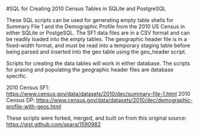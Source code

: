 #SQL for Creating 2010 Census Tables in SQLite and PostgreSQL

These SQL scripts can be used for generating empty table shells for Summary File 1 and the Demographic Profile from the 2010 US Census in either SQLite or PostgeSQL. The SF1 data files are in a CSV format and can be readily loaded into the empty tables. The geographic header file is in a fixed-width format, and must be read into a temporary staging table before being parsed and inserted into the geo table using the geo_header script.

Scripts for creating the data tables will work in either database. The scripts for prasing and populating the geographic header files are database specific. 

2010 Census SF1: https://www.census.gov/data/datasets/2010/dec/summary-file-1.html
2010 Census DP: https://www.census.gov/data/datasets/2010/dec/demographic-profile-with-geos.html

These scripts were forked, merged, and built on from this original source: https://gist.github.com/spara/1590982
